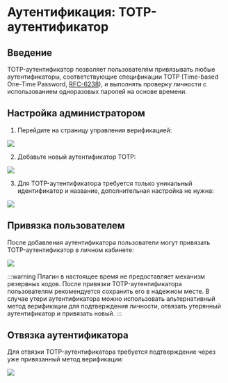# Аутентификация: TOTP-аутентификатор

<PluginInfo name="verification-totp-authenticator" licenseBundled="enterprise"></PluginInfo>

## Введение

TOTP-аутентификатор позволяет пользователям привязывать любые аутентификаторы, соответствующие спецификации TOTP (Time-based One-Time Password, <a href="https://www.rfc-editor.org/rfc/rfc6238" target="_blank">RFC-6238</a>), и выполнять проверку личности с использованием одноразовых паролей на основе времени.

## Настройка администратором

1. Перейдите на страницу управления верификацией:

![](https://static-docs.nocobase.com/202502271726791.png)

2. Добавьте новый аутентификатор TOTP:

![](https://static-docs.nocobase.com/202502271745028.png)

3. Для TOTP-аутентификатора требуется только уникальный идентификатор и название, дополнительная настройка не нужна:

![](https://static-docs.nocobase.com/202502271746034.png)

## Привязка пользователем

После добавления аутентификатора пользователи могут привязать TOTP-аутентификатор в личном кабинете:

![](https://static-docs.nocobase.com/202502272252324.png)

:::warning
Плагин в настоящее время не предоставляет механизм резервных кодов. После привязки TOTP-аутентификатора пользователям рекомендуется сохранить его в надежном месте. В случае утери аутентификатора можно использовать альтернативный метод верификации для подтверждения личности, отвязать утерянный аутентификатор и привязать новый.
:::

## Отвязка аутентификатора

Для отвязки TOTP-аутентификатора требуется подтверждение через уже привязанный метод верификации:

![](https://static-docs.nocobase.com/202502282103205.png)
